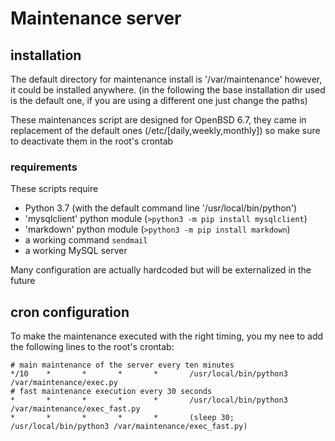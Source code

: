 # Maintenance server #

## installation ##

The default directory for maintenance install is '/var/maintenance' however, it could be installed anywhere. (in the following the base installation dir used is the default one, if you are using a different one just change the paths)

These maintenances script are designed for OpenBSD 6.7, they came in replacement of the default ones (/etc/[daily,weekly,monthly]) so make sure to deactivate them in the root's crontab

### requirements ###

These scripts require 
 * Python 3.7 (with the default command line '/usr/local/bin/python')
 * 'mysqlclient' python module (`>python3 -m pip install mysqlclient`)
 * 'markdown' python module (`>python3 -m pip install markdown`)
 * a working command `sendmail`
 * a working MySQL server

Many configuration are actually hardcoded but will be externalized in the future

## cron configuration ##

To make the maintenance executed with the right timing, you my nee to add the following lines to the root's crontab:

```
# main maintenance of the server every ten minutes
*/10    *       *       *       *       /usr/local/bin/python3 /var/maintenance/exec.py
# fast maintenance execution every 30 seconds
*       *       *       *       *       /usr/local/bin/python3 /var/maintenance/exec_fast.py
*       *       *       *       *       (sleep 30; /usr/local/bin/python3 /var/maintenance/exec_fast.py)
```
